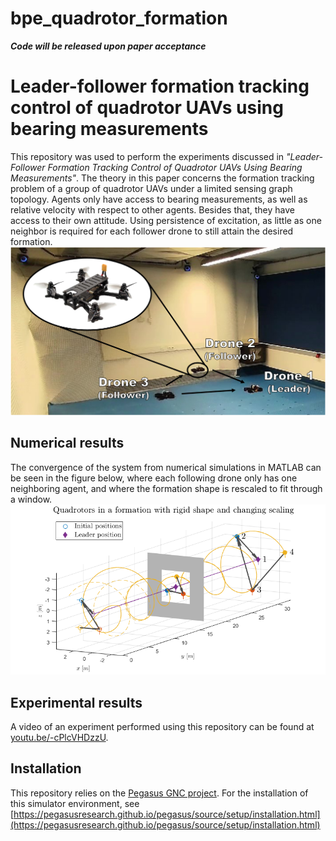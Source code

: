 # bpe_quadrotor_formation
**_Code will be released upon paper acceptance_**

# Leader-follower formation tracking control of quadrotor UAVs using bearing measurements
This repository was used to perform the experiments discussed in _"Leader-Follower Formation Tracking Control of Quadrotor UAVs Using Bearing Measurements"_. 
The theory in this paper concerns the formation tracking problem of a group of quadrotor UAVs under a limited sensing graph topology.
Agents only have access to bearing measurements, as well as relative velocity with respect to other agents.
Besides that, they have access to their own attitude.
Using persistence of excitation, as little as one neighbor is required for each follower drone to still attain the desired formation.
![alt text](media/PracticalSetup.png)

## Numerical results
The convergence of the system from numerical simulations in MATLAB can be seen in the figure below, where each following drone only has one neighboring agent, and where the formation shape is rescaled to fit through a window.
![alt text](media/SimRescale.png)

## Experimental results
A video of an experiment performed using this repository can be found at [youtu.be/-cPlcVHDzzU](https://youtu.be/-cPlcVHDzzU).

## Installation
This repository relies on the [Pegasus GNC project](https://pegasusresearch.github.io/pegasus/index.html).
For the installation of this simulator environment, see [https://pegasusresearch.github.io/pegasus/source/setup/installation.html](https://pegasusresearch.github.io/pegasus/source/setup/installation.html)
